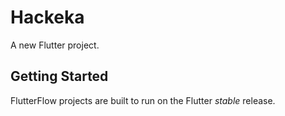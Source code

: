 # Hackeka

A new Flutter project.

## Getting Started

FlutterFlow projects are built to run on the Flutter _stable_ release.

